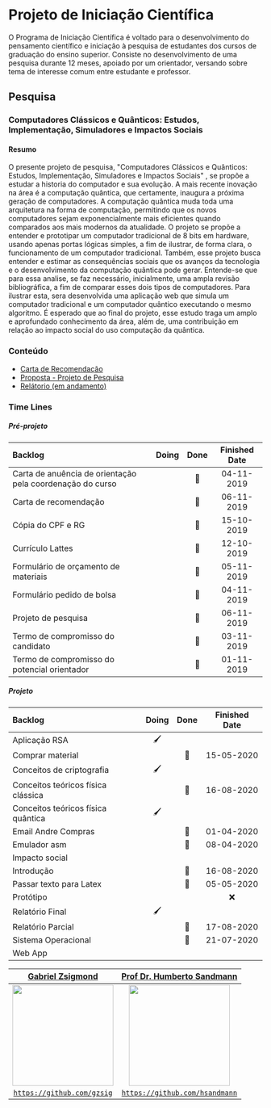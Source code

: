 <!--
<style>
.avatar {
  border-radius: 8px;
  box-shadow: 1px 4px 15px #d2d2d2
}
</style>
-->

# Projeto de Iniciação Científica

O Programa de Iniciação Científica é voltado para o desenvolvimento do pensamento científico e iniciação à pesquisa de estudantes dos cursos de graduação do ensino superior. Consiste no desenvolvimento de uma pesquisa durante 12 meses, apoiado por um orientador, versando sobre tema de interesse comum entre estudante e professor.

## Pesquisa

### Computadores Clássicos e Quânticos: Estudos, Implementação, Simuladores e Impactos Sociais

#### Resumo

O presente projeto de pesquisa, "Computadores Clássicos e Quânticos: Estudos, Implementação, Simuladores e Impactos Sociais" , se propõe a estudar a historia do computador e sua evolução. A mais recente inovação na área é a computação quântica, que certamente, inaugura a próxima geração de computadores. A computação quântica muda toda uma arquitetura na forma de computação, permitindo que os novos computadores sejam exponencialmente mais eficientes quando comparados aos mais modernos da atualidade. O projeto se propõe a entender e prototipar um computador tradicional de 8 bits em hardware, usando apenas portas lógicas simples, a fim de ilustrar, de forma clara, o funcionamento de um computador tradicional. Também, esse projeto busca entender e estimar as consequências sociais que os avanços da tecnologia e o desenvolvimento da computação quântica pode gerar. Entende-se que para essa analise, se faz necessário, inicialmente, uma ampla revisão bibliográfica, a fim de comparar esses dois tipos de computadores. Para ilustrar esta, sera desenvolvida uma aplicação web que simula um computador tradicional e um computador quântico executando o mesmo algoritmo. É esperado que ao final do projeto, esse estudo traga um amplo e aprofundado conhecimento da área, além de, uma contribuição em relação ao impacto social do uso computação da quântica.

### Conteúdo

- [Carta de Recomendação](https://drive.google.com/file/d/1MXZkaBesbQW2g_WaWSG85M8X1Zsa3bWK/view?usp=sharing)
- [Proposta - Projeto de Pesquisa](https://drive.google.com/file/d/1Fj6oEMw1DZtSEohj1P5LZT-rMY8O65uG/view?usp=sharing)
- [Relátorio (em andamento)](relatorio/main.pdf)

### Time Lines

##### Pré-projeto

| Backlog                                                   | Doing | Done | Finished Date |
| :-------------------------------------------------------- | :---: | :--: | :-----------: |
| Carta de anuência de orientação pela coordenação do curso |       |  📄  |  04-11-2019   |
| Carta de recomendação                                     |       |  📄  |  06-11-2019   |
| Cópia do CPF e RG                                         |       |  📄  |  15-10-2019   |
| Currículo Lattes                                          |       |  📄  |  12-10-2019   |
| Formulário de orçamento de materiais                      |       |  📄  |  05-11-2019   |
| Formulário pedido de bolsa                                |       |  📄  |  04-11-2019   |
| Projeto de pesquisa                                       |       |  📄  |  06-11-2019   |
| Termo de compromisso do candidato                         |       |  📄  |  03-11-2019   |
| Termo de compromisso do potencial orientador              |       |  📄  |  01-11-2019   |

##### Projeto

| Backlog                            | Doing | Done | Finished Date |
| :--------------------------------- | :---: | :--: | :-----------: |
| Aplicação RSA                      |   🖌   |      |               |
| Comprar material                   |       |  📄  |  15-05-2020   |
| Conceitos de criptografia          |   🖌   |      |               |
| Conceitos teóricos física clássica |       |  📄  |  16-08-2020   |
| Conceitos teóricos física quântica |   🖌   |      |               |
| Email Andre Compras                |       |  📄  |  01-04-2020   |
| Emulador asm                       |       |  📄  |  08-04-2020   |
| Impacto social                     |       |      |               |
| Introdução                         |       |  📄  |  16-08-2020   |
| Passar texto para Latex            |       |  📄  |  05-05-2020   |
| Protótipo                          |       |      |      ❌       |
| Relatório Final                    |   🖌   |      |               |
| Relatório Parcial                  |       |  📄  |  17-08-2020   |
| Sistema Operacional                |       |  📄  |  21-07-2020   |
| Web App                            |       |      |               |

<!--
### Referências

#### Ben Eater

- [Build an 8-bit computer from scratch](https://eater.net/8bit)
- [youtube playlist](https://www.youtube.com/playlist?list=PLowKtXNTBypGqImE405J2565dvjafglHU)

#### Leituras

- [Artigos Científicos](https://drive.google.com/drive/folders/10tr7DVBDXhUS95Yhtqn8QRnDtbjrO6oZ?usp=sharing)

- [Revistas/Jornais](https://drive.google.com/drive/folders/1tBOv73V5RPcxrWOQVBtOfLLAwgyqQ-u4?usp=sharing)

##### Youtube

- [If You Don't Understand Quantum Physics, Try This!](https://www.youtube.com/watch?v=Usu9xZfabPM)
- [How Does a Quantum Computer Work?](https://www.youtube.com/watch?v=g_IaVepNDT4)
- [Quantum Computing for Dummies : A Simple Explanation for Normal People](https://www.youtube.com/watch?v=lypnkNm0B4A)
- [Lunch & Learn: Quantum Computing](https://www.youtube.com/watch?v=7susESgnDv8)
- [A Beginner’s Guide To Quantum Computing](https://www.youtube.com/watch?v=JRIPV0dPAd4&feature=youtu.be)
- [How Quantum Computers Could Change the World](https://www.youtube.com/watch?v=kEJBxotcxRw&app=desktop)
- [Quantum Computers - FULLY Explained!](https://www.youtube.com/watch?v=PzL-oXxNGVM)
- [Quantum Theory Made Easy 2](https://www.youtube.com/watch?v=FlIrgE5T_g0&feature=youtu.be)
- [What is Quantum Mechanical Superposition?](https://www.youtube.com/watch?v=3E3QT-QU0bw&feature=youtu.be)

##### Conceitos

- [What is a Turing machine?](https://www.cl.cam.ac.uk/projects/raspberrypi/tutorials/turing-machine/one.html)
- [Turing machine vs Von Neuman machine](https://stackoverflow.com/questions/2782014/turing-machine-vs-von-neuman-machine)
- [IME História do Computador](https://www.ime.usp.br/~macmulti/historico/)
-->

|                             <a href="https://www.linkedin.com/in/gzsig/" target="_blank">**Gabriel Zsigmond**</a>                              | <a href="https://www.linkedin.com/in/hsandmann/" target="_blank">**Prof Dr. Humberto Sandmann**</a> |
| :--------------------------------------------------------------------------------------------------------------------------------------------: | :-------------------------------------------------------------------------------------------------: |
| <img class="avatar" src="https://avatars0.githubusercontent.com/u/45796046?s=400&u=0c756f32e5b3554fc112a7713b6421ba8e4edac0&v=4" width="200"/> | <img class="avatar" src="https://avatars3.githubusercontent.com/u/20843348?s=400&v=4" width="200"/> |
|                               <a href="https://github.com/gzsig" target="_blank">`https://github.com/gzsig`</a>                                |      <a href="https://github.com/hsandmann" target="_blank">`https://github.com/hsandmann`</a>      |
